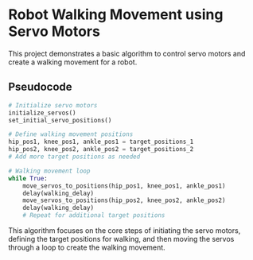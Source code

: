 # Robot Walking Movement using Servo Motors

This project demonstrates a basic algorithm to control servo motors and create a walking movement for a robot.

## Pseudocode

```python
# Initialize servo motors
initialize_servos()
set_initial_servo_positions()

# Define walking movement positions
hip_pos1, knee_pos1, ankle_pos1 = target_positions_1
hip_pos2, knee_pos2, ankle_pos2 = target_positions_2
# Add more target positions as needed

# Walking movement loop
while True:
    move_servos_to_positions(hip_pos1, knee_pos1, ankle_pos1)
    delay(walking_delay)
    move_servos_to_positions(hip_pos2, knee_pos2, ankle_pos2)
    delay(walking_delay)
    # Repeat for additional target positions
```
This algorithm focuses on the core steps of initiating the servo motors, defining the target positions for walking, and then moving the servos through a loop to create the walking movement.





